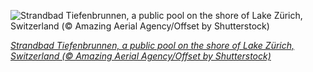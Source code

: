
![Strandbad Tiefenbrunnen, a public pool on the shore of Lake Zürich, Switzerland (© Amazing Aerial Agency/Offset by Shutterstock)](https://cn.bing.com//th?id=OHR.StrandbadTiefenbrunnen_EN-US6967556801_1920x1080.jpg&rf=LaDigue_1920x1080.jpg&pid=hp)

*[Strandbad Tiefenbrunnen, a public pool on the shore of Lake Zürich, Switzerland (© Amazing Aerial Agency/Offset by Shutterstock)](https://www.bing.com/search?q=Strandbad+Tiefenbrunnen&form=hpcapt&filters=HpDate%3a%2220210815_0700%22)*
